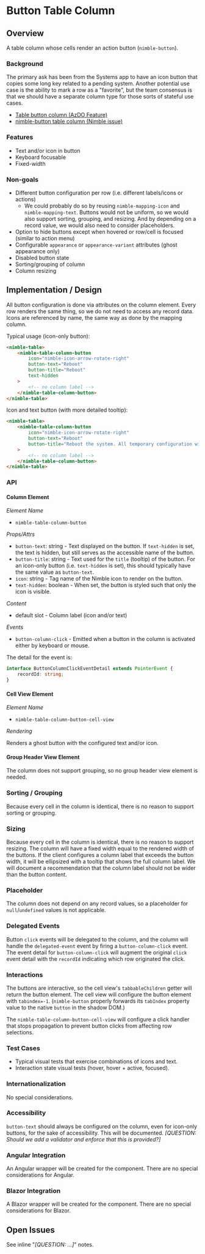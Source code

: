 # Button Table Column

## Overview

A table column whose cells render an action button (`nimble-button`).

### Background

The primary ask has been from the Systems app to have an icon button that copies some long key related to a pending system. Another potential use case is the ability to mark a row as a "favorite", but the team consensus is that we should have a separate column type for those sorts of stateful use cases.

-   [Table button column (AzDO Feature)](https://ni.visualstudio.com/DevCentral/_workitems/edit/2530349)
-   [nimble-button table column (Nimble issue)](https://github.com/ni/nimble/issues/1582)

### Features

-   Text and/or icon in button
-   Keyboard focusable
-   Fixed-width

### Non-goals

-   Different button configuration per row (i.e. different labels/icons or actions)
    -   We could probably do so by reusing `nimble-mapping-icon` and `nimble-mapping-text`. Buttons would not be uniform, so we would also support sorting, grouping, and resizing. And by depending on a record value, we would also need to consider placeholders.
-   Option to hide buttons except when hovered or row/cell is focused (similar to action menu)
-   Configurable `appearance` or `appearance-variant` attributes (ghost appearance only)
-   Disabled button state
-   Sorting/grouping of column
-   Column resizing

## Implementation / Design

All button configuration is done via attributes on the column element. Every row renders the same thing, so we do not need to access any record data. Icons are referenced by name, the same way as done by the mapping column.

Typical usage (icon-only button):

```html
<nimble-table>
    <nimble-table-column-button
        icon="nimble-icon-arrow-rotate-right"
        button-text="Reboot"
        button-title="Reboot"
        text-hidden
    >
        <!-- no column label -->
    </nimble-table-column-button>
</nimble-table>
```

Icon and text button (with more detailed tooltip):

```html
<nimble-table>
    <nimble-table-column-button
        icon="nimble-icon-arrow-rotate-right"
        button-text="Reboot"
        button-title="Reboot the system. All temporary configuration will be lost."
    >
        <!-- no column label -->
    </nimble-table-column-button>
</nimble-table>
```

### API

#### Column Element

_Element Name_

-   `nimble-table-column-button`

_Props/Attrs_

-   `button-text`: string - Text displayed on the button. If `text-hidden` is set, the text is hidden, but still serves as the accessible name of the button.
-   `button-title`: string - Text used for the `title` (tooltip) of the button. For an icon-only button (i.e. `text-hidden` is set), this should typically have the same value as `button-text`.
-   `icon`: string - Tag name of the Nimble icon to render on the button.
-   `text-hidden`: boolean - When set, the button is styled such that only the icon is visible.

_Content_

-   default slot - Column label (icon and/or text)

_Events_

-   `button-column-click` - Emitted when a button in the column is activated either by keyboard or mouse.

The detail for the event is:

```ts
interface ButtonColumnClickEventDetail extends PointerEvent {
    recordId: string;
}
```

#### Cell View Element

_Element Name_

-   `nimble-table-column-button-cell-view`

_Rendering_

Renders a ghost button with the configured text and/or icon.

#### Group Header View Element

The column does not support grouping, so no group header view element is needed.

### Sorting / Grouping

Because every cell in the column is identical, there is no reason to support sorting or grouping.

### Sizing

Because every cell in the column is identical, there is no reason to support resizing. The column will have a fixed width equal to the rendered width of the buttons. If the client configures a column label that exceeds the button width, it will be ellipsized with a tooltip that shows the full column label. We will document a recommendation that the column label should not be wider than the button content.

### Placeholder

The column does not depend on any record values, so a placeholder for `null`/`undefined` values is not applicable.

### Delegated Events

Button `click` events will be delegated to the column, and the column will handle the `delegated-event` event by firing a `button-column-click` event. The event detail for `button-column-click` will augment the original `click` event detail with the `recordId` indicating which row originated the click.

### Interactions

The buttons are interactive, so the cell view's `tabbableChildren` getter will return the button element. The cell view will configure the button element with `tabindex=-1`. (`nimble-button` properly forwards its `tabIndex` property value to the native `button` in the shadow DOM.)

The `nimble-table-column-button-cell-view` will configure a click handler that stops propagation to prevent button clicks from affecting row selections.

### Test Cases

-   Typical visual tests that exercise combinations of icons and text.
-   Interaction state visual tests (hover, hover + active, focused).

### Internationalization

No special considerations.

### Accessibility

`button-text` should always be configured on the column, even for icon-only buttons, for the sake of accessibility. This will be documented. _[QUESTION: Should we add a validator and enforce that this is provided?]_

### Angular Integration

An Angular wrapper will be created for the component. There are no special considerations for Angular.

### Blazor Integration

A Blazor wrapper will be created for the component. There are no special considerations for Blazor.

## Open Issues

See inline "_[QUESTION: ...]_" notes.
